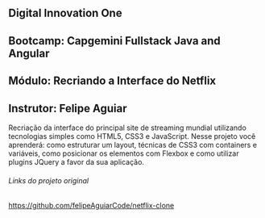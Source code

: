 ## Digital Innovation One

## Bootcamp: Capgemini Fullstack Java and Angular

## Módulo: Recriando  a Interface do Netflix

## Instrutor: **Felipe Aguiar**

Recriação da interface do principal site de streaming mundial utilizando tecnologias simples como HTML5, CSS3 e JavaScript. Nesse projeto você aprenderá: como estruturar um layout, técnicas de CSS3 com containers e variáveis, como posicionar os elementos com Flexbox e como utilizar plugins JQuery a favor da sua aplicação.

###### Links do projeto original

https://github.com/felipeAguiarCode/netflix-clone
